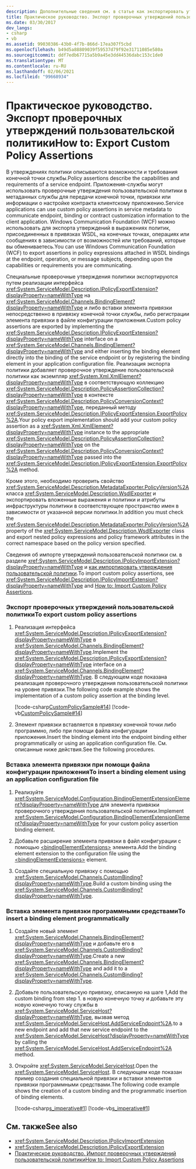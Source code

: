 ```yaml
---
description: Дополнительные сведения см. в статье как экспортировать утверждения настраиваемой политики.
title: Практическое руководство. Экспорт проверочных утверждений пользовательской политики
ms.date: 03/30/2017
dev_langs:
- csharp
- vb
ms.assetid: 99030386-43b0-4f7b-866d-17ea307f5cbd
ms.openlocfilehash: b49d5a88809039f59537d79f92e31711085e580a
ms.sourcegitcommit: ddf7edb67715a5b9a45e3dd44536dabc153c1de0
ms.translationtype: MT
ms.contentlocale: ru-RU
ms.lasthandoff: 02/06/2021
ms.locfileid: "99668934"
---
```

# <a name="how-to-export-custom-policy-assertions"></a><span data-ttu-id="928d0-103">Практическое руководство. Экспорт проверочных утверждений пользовательской политики</span><span class="sxs-lookup"><span data-stu-id="928d0-103">How to: Export Custom Policy Assertions</span></span>

<span data-ttu-id="928d0-104">В утверждениях политики описываются возможности и требования конечной точки службы.</span><span class="sxs-lookup"><span data-stu-id="928d0-104">Policy assertions describe the capabilities and requirements of a service endpoint.</span></span> <span data-ttu-id="928d0-105">Приложения-службы могут использовать проверочные утверждения пользовательской политики в метаданных службы для передачи конечной точки, привязки или информации о настройке контракта клиентскому приложению.</span><span class="sxs-lookup"><span data-stu-id="928d0-105">Service applications can use custom policy assertions in service metadata to communicate endpoint, binding or contract customization information to the client application.</span></span> <span data-ttu-id="928d0-106">Windows Communication Foundation (WCF) можно использовать для экспорта утверждений в выражениях политик, присоединенных в привязках WSDL, на конечных точках, операциях или сообщениях в зависимости от возможностей или требований, которые вы обмениваетесь.</span><span class="sxs-lookup"><span data-stu-id="928d0-106">You can use Windows Communication Foundation (WCF) to export assertions in policy expressions attached in WSDL bindings at the endpoint, operation, or message subjects, depending upon the capabilities or requirements you are communicating.</span></span>  
  
 <span data-ttu-id="928d0-107">Специальные проверочные утверждения политики экспортируются путем реализации интерфейса <xref:System.ServiceModel.Description.IPolicyExportExtension?displayProperty=nameWithType> на <xref:System.ServiceModel.Channels.BindingElement?displayProperty=nameWithType> и либо вставки элемента привязки непосредственно в привязку конечной точки службы, либо регистрации элемента привязки в файле конфигурации приложения.</span><span class="sxs-lookup"><span data-stu-id="928d0-107">Custom policy assertions are exported by implementing the <xref:System.ServiceModel.Description.IPolicyExportExtension?displayProperty=nameWithType> interface on a <xref:System.ServiceModel.Channels.BindingElement?displayProperty=nameWithType> and either inserting the binding element directly into the binding of the service endpoint or by registering the binding element in your application configuration file.</span></span> <span data-ttu-id="928d0-108">Реализация экспорта политики добавляет проверочное утверждение пользовательской политики как экземпляр <xref:System.Xml.XmlElement?displayProperty=nameWithType> в соответствующую коллекцию <xref:System.ServiceModel.Description.PolicyAssertionCollection?displayProperty=nameWithType> в контексте <xref:System.ServiceModel.Description.PolicyConversionContext?displayProperty=nameWithType>, переданный методу <xref:System.ServiceModel.Description.IPolicyExportExtension.ExportPolicy%2A>.</span><span class="sxs-lookup"><span data-stu-id="928d0-108">Your policy export implementation should add your custom policy assertion as a <xref:System.Xml.XmlElement?displayProperty=nameWithType> instance to the appropriate <xref:System.ServiceModel.Description.PolicyAssertionCollection?displayProperty=nameWithType> on the <xref:System.ServiceModel.Description.PolicyConversionContext?displayProperty=nameWithType> passed into the <xref:System.ServiceModel.Description.IPolicyExportExtension.ExportPolicy%2A> method.</span></span>  
  
 <span data-ttu-id="928d0-109">Кроме этого, необходимо проверить свойство <xref:System.ServiceModel.Description.MetadataExporter.PolicyVersion%2A> класса <xref:System.ServiceModel.Description.WsdlExporter> и экспортировать вложенные выражения и политики и атрибуты инфраструктуры политики в соответствующее пространство имен в зависимости от указанной версии политики.</span><span class="sxs-lookup"><span data-stu-id="928d0-109">In addition you must check the <xref:System.ServiceModel.Description.MetadataExporter.PolicyVersion%2A> property of the <xref:System.ServiceModel.Description.WsdlExporter> class and export nested policy expressions and policy framework attributes in the correct namespace based on the policy version specified.</span></span>  
  
 <span data-ttu-id="928d0-110">Сведения об импорте утверждений пользовательской политики см. в разделе <xref:System.ServiceModel.Description.IPolicyImportExtension?displayProperty=nameWithType> и [как импортировать утверждения пользовательской политики](how-to-import-custom-policy-assertions.md).</span><span class="sxs-lookup"><span data-stu-id="928d0-110">To import custom policy assertions, see <xref:System.ServiceModel.Description.IPolicyImportExtension?displayProperty=nameWithType> and [How to: Import Custom Policy Assertions](how-to-import-custom-policy-assertions.md).</span></span>  
  
### <a name="to-export-custom-policy-assertions"></a><span data-ttu-id="928d0-111">Экспорт проверочных утверждений пользовательской политики</span><span class="sxs-lookup"><span data-stu-id="928d0-111">To export custom policy assertions</span></span>  
  
1. <span data-ttu-id="928d0-112">Реализация интерфейса <xref:System.ServiceModel.Description.IPolicyExportExtension?displayProperty=nameWithType> в <xref:System.ServiceModel.Channels.BindingElement?displayProperty=nameWithType>.</span><span class="sxs-lookup"><span data-stu-id="928d0-112">Implement the <xref:System.ServiceModel.Description.IPolicyExportExtension?displayProperty=nameWithType> interface on a <xref:System.ServiceModel.Channels.BindingElement?displayProperty=nameWithType>.</span></span> <span data-ttu-id="928d0-113">В следующем коде показана реализация проверочного утверждения пользовательской политики на уровне привязки.</span><span class="sxs-lookup"><span data-stu-id="928d0-113">The following code example shows the implementation of a custom policy assertion at the binding level.</span></span>  
  
     [!code-csharp[CustomPolicySample#14](../../../../samples/snippets/csharp/VS_Snippets_CFX/custompolicysample/cs/policyexporter.cs#14)]
     [!code-vb[CustomPolicySample#14](../../../../samples/snippets/visualbasic/VS_Snippets_CFX/custompolicysample/vb/policyexporter.vb#14)]  
  
2. <span data-ttu-id="928d0-114">Элемент привязки вставляется в привязку конечной точки либо программно, либо при помощи файла конфигурации приложения.</span><span class="sxs-lookup"><span data-stu-id="928d0-114">Insert the binding element into the endpoint binding either programmatically or using an application configuration file.</span></span> <span data-ttu-id="928d0-115">См. описанные ниже действия.</span><span class="sxs-lookup"><span data-stu-id="928d0-115">See the following procedures.</span></span>  
  
### <a name="to-insert-a-binding-element-using-an-application-configuration-file"></a><span data-ttu-id="928d0-116">Вставка элемента привязки при помощи файла конфигурации приложения</span><span class="sxs-lookup"><span data-stu-id="928d0-116">To insert a binding element using an application configuration file</span></span>  
  
1. <span data-ttu-id="928d0-117">Реализуйте <xref:System.ServiceModel.Configuration.BindingElementExtensionElement?displayProperty=nameWithType> для элемента привязки проверочного утверждения пользовательской политики.</span><span class="sxs-lookup"><span data-stu-id="928d0-117">Implement <xref:System.ServiceModel.Configuration.BindingElementExtensionElement?displayProperty=nameWithType> for your custom policy assertion binding element.</span></span>  
  
2. <span data-ttu-id="928d0-118">Добавьте расширение элемента привязки в файл конфигурации с помощью [\<bindingElementExtensions>](../../configure-apps/file-schema/wcf/bindingelementextensions.md) элемента.</span><span class="sxs-lookup"><span data-stu-id="928d0-118">Add the binding element extension to the configuration file using the [\<bindingElementExtensions>](../../configure-apps/file-schema/wcf/bindingelementextensions.md) element.</span></span>  
  
3. <span data-ttu-id="928d0-119">Создайте специальную привязку с помощью <xref:System.ServiceModel.Channels.CustomBinding?displayProperty=nameWithType>.</span><span class="sxs-lookup"><span data-stu-id="928d0-119">Build a custom binding using the <xref:System.ServiceModel.Channels.CustomBinding?displayProperty=nameWithType>.</span></span>  
  
### <a name="to-insert-a-binding-element-programmatically"></a><span data-ttu-id="928d0-120">Вставка элемента привязки программными средствами</span><span class="sxs-lookup"><span data-stu-id="928d0-120">To insert a binding element programmatically</span></span>  
  
1. <span data-ttu-id="928d0-121">Создайте новый элемент <xref:System.ServiceModel.Channels.BindingElement?displayProperty=nameWithType> и добавьте его в <xref:System.ServiceModel.Channels.CustomBinding?displayProperty=nameWithType>.</span><span class="sxs-lookup"><span data-stu-id="928d0-121">Create a new <xref:System.ServiceModel.Channels.BindingElement?displayProperty=nameWithType> and add it to a <xref:System.ServiceModel.Channels.CustomBinding?displayProperty=nameWithType>.</span></span>  
  
2. <span data-ttu-id="928d0-122">Добавьте пользовательскую привязку, описанную на шаге 1,</span><span class="sxs-lookup"><span data-stu-id="928d0-122">Add the custom binding from step 1.</span></span> <span data-ttu-id="928d0-123">в новую конечную точку и добавьте эту новую конечную точку службы в <xref:System.ServiceModel.ServiceHost?displayProperty=nameWithType>, вызвав метод <xref:System.ServiceModel.ServiceHost.AddServiceEndpoint%2A>.</span><span class="sxs-lookup"><span data-stu-id="928d0-123">to a new endpoint and add that new service endpoint to the <xref:System.ServiceModel.ServiceHost?displayProperty=nameWithType> by calling the <xref:System.ServiceModel.ServiceHost.AddServiceEndpoint%2A> method.</span></span>  
  
3. <span data-ttu-id="928d0-124">Откройте <xref:System.ServiceModel.ServiceHost>.</span><span class="sxs-lookup"><span data-stu-id="928d0-124">Open the <xref:System.ServiceModel.ServiceHost>.</span></span> <span data-ttu-id="928d0-125">В следующем коде показан пример создания специальной привязки и вставки элементов привязки программными средствами.</span><span class="sxs-lookup"><span data-stu-id="928d0-125">The following code example shows the creation of a custom binding and the programmatic insertion of binding elements.</span></span>  
  
     [!code-csharp[s_imperative#1](../../../../samples/snippets/csharp/VS_Snippets_CFX/s_imperative/cs/service.cs#1)]
     [!code-vb[s_imperative#1](../../../../samples/snippets/visualbasic/VS_Snippets_CFX/s_imperative/vb/service.vb#1)]  
  
## <a name="see-also"></a><span data-ttu-id="928d0-126">См. также</span><span class="sxs-lookup"><span data-stu-id="928d0-126">See also</span></span>

- <xref:System.ServiceModel.Description.IPolicyImportExtension>
- <xref:System.ServiceModel.Description.IPolicyExportExtension>
- [<span data-ttu-id="928d0-127">Практическое руководство. Импорт проверочных утверждений пользовательской политики</span><span class="sxs-lookup"><span data-stu-id="928d0-127">How to: Import Custom Policy Assertions</span></span>](how-to-import-custom-policy-assertions.md)
